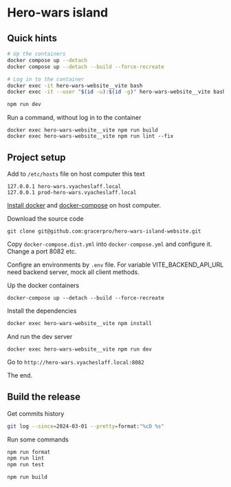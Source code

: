 # Hero-wars island

## Quick hints

```bash
# Up the containers
docker compose up --detach
docker compose up --detach --build --force-recreate

# Log in to the container
docker exec -it hero-wars-website__vite bash
docker exec -it --user "$(id -u):$(id -g)" hero-wars-website__vite bash

npm run dev
```

Run a command, without log in to the container

```
docker exec hero-wars-website__vite npm run build
docker exec hero-wars-website__vite npm run lint --fix
```


## Project setup

Add to `/etc/hosts` file on host computer this text

```
127.0.0.1 hero-wars.vyacheslaff.local
127.0.0.1 prod-hero-wars.vyacheslaff.local
```

[Install docker](https://docs.docker.com/engine/install/)
and
[docker-compose](https://docs.docker.com/compose/install/) on host computer.

Download the source code

```
git clone git@github.com:gracerpro/hero-wars-island-website.git
```

Copy `docker-compose.dist.yml` into `docker-compose.yml` and configure it. Change a port 8082 etc.

Configre an environments by `.env` file.
For variable VITE_BACKEND_API_URL need backend server, mock all client methods.

Up the docker containers

```
docker-compose up --detach --build --force-recreate
```

Install the dependencies

```bash
docker exec hero-wars-website__vite npm install
```

And run the dev server

```
docker exec hero-wars-website__vite npm run dev
```

Go to `http://hero-wars.vyacheslaff.local:8082`

The end.


## Build the release

Get commits history

```bash
git log --since=2024-03-01 --pretty=format:"%cD %s"
```

Run some commands

```bash
npm run format
npm run lint
npm run test

npm run build
```
